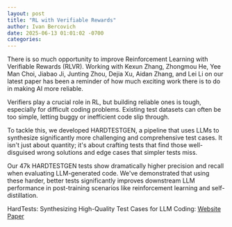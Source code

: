 ```yaml
---
layout: post
title: "RL with Verifiable Rewards"
author: Ivan Bercovich
date: 2025-06-13 01:01:02 -0700
categories:
---
```


There is so much opportunity to improve Reinforcement Learning with Verifiable Rewards (RLVR). Working with Kexun Zhang, Zhongmou He, Yee Man Choi, Jiabao Ji, Junting Zhou, Dejia Xu, Aidan Zhang, and Lei Li on our latest paper has been a reminder of how much exciting work there is to do in making AI more reliable.

Verifiers play a crucial role in RL, but building reliable ones is tough, especially for difficult coding problems. Existing test datasets can often be too simple, letting buggy or inefficient code slip through.

To tackle this, we developed HARDTESTGEN, a pipeline that uses LLMs to synthesize significantly more challenging and comprehensive test cases. It isn't just about quantity; it's about crafting tests that find those well-disguised wrong solutions and edge cases that simpler tests miss.

Our 47k HARDTESTGEN tests show dramatically higher precision and recall when evaluating LLM-generated code.
We've demonstrated that using these harder, better tests significantly improves downstream LLM performance in post-training scenarios like reinforcement learning and self-distillation.

HardTests: Synthesizing High-Quality Test Cases for LLM Coding:
[Website](https://leililab.github.io/HardTests/)
[Paper](https://arxiv.org/abs/2505.24098)
